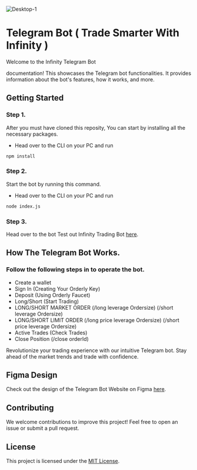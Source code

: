 <a><img src="blob:https://web.telegram.org/d303edb1-87fc-42ed-86fb-d638e239adc8" alt="Desktop-1" border="0" /></a>

# Telegram Bot  ( Trade Smarter With Infinity )

Welcome to the Infinity Telegram Bot  

documentation! This  showcases the Telegram bot functionalities. It provides information about the bot's features, how it works, and more.



## Getting Started 
### Step 1.
After you must have cloned this reposity, You can start by installing all the necessary packages.
- Head over to the CLI on your PC and run

```bash
npm install
```
### Step 2.
 Start the bot by running this command.
- Head over to the CLI on your PC and run

```bash
node index.js
```
### Step 3.
 Head over to the bot
Test out Infinity Trading Bot [here](http://t.me/infinityperpbot/).

## How The Telegram Bot Works.

### Follow the following steps in to operate the bot.

- Create a wallet
- Sign In (Creating Your Orderly Key)
-  Deposit (Using Orderly Faucet)
- Long/Short (Start Trading)
- LONG/SHORT MARKET ORDER (/long leverage Ordersize) (/short leverage Ordersize)
- LONG/SHORT LIMIT ORDER (/long price leverage Ordersize) (/short price leverage Ordersize)
- Active Trades (Check Trades)
- Close Position (/close orderId)
  
Revolutionize your trading experience with our intuitive Telegram bot. Stay ahead of the market trends and trade with confidence.



## Figma Design

Check out the design of the Telegram Bot Website on Figma [here](https://www.figma.com/file/APdl3Ki2SPrVd5v4XdP9vK/Infinity-Bot-Designs?type=design&node-id=27-62&mode=design&t=MFVvErzCFVCWblWX-0).

## Contributing

We welcome contributions to improve this project! Feel free to open an issue or submit a pull request.

## License

This project is licensed under the [MIT License](LICENSE).
